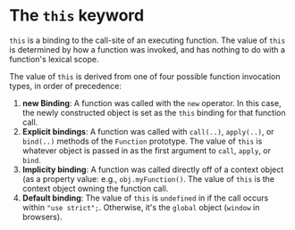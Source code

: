 # The `this` keyword

`this` is a binding to the call-site of an executing function. The value of `this` is determined by how a function was invoked, and has nothing to do with a function's lexical scope.

The value of `this` is derived from one of four possible function invocation types, in order of precedence:
1. **new Binding**: A function was called with the `new` operator. In this case, the newly constructed object is set as the `this` binding for that function call.
2. **Explicit bindings**: A function was called with `call(..)`, `apply(..)`, or `bind(..)` methods of the `Function` prototype. The value of `this` is whatever object is passed in as the first argument to `call`, `apply`, or `bind`.
3. **Implicity binding**: A function was called directly off of a context object (as a property value: e.g., `obj.myFunction()`. The value of `this` is the context object owning the function call.
4. **Default binding**: The value of `this` is `undefined` in if the call occurs within `"use strict";`. Otherwise, it's the `global` object (`window` in browsers).
